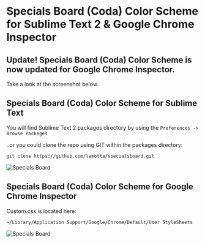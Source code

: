 Specials Board (Coda) Color Scheme for Sublime Text 2 & Google Chrome Inspector
=============



Update! Specials Board (Coda) Color Scheme is now updated for Google Chrome Inspector.
--------------
Take a look at the screenshot below.


Specials Board (Coda) Color Scheme for Sublime Text
--------------

You will find Sublime Text 2 packages directory by using the `Preferences -> Browse Packages`

..or you could clone the repo using GIT within the packages directory:

	git clone https://github.com/lamotta/specialsboard.git

![Specials Board](https://raw.github.com/lamotta/specialsboard/master/se.png)




Specials Board (Coda) Color Scheme for Google Chrome Inspector
--------------

Custom.css is located here: 
	
	~/Library/Application Support/Google/Chrome/Default/User StyleSheets

![Specials Board](https://raw.github.com/lamotta/specialsboard/master/inspector.png)